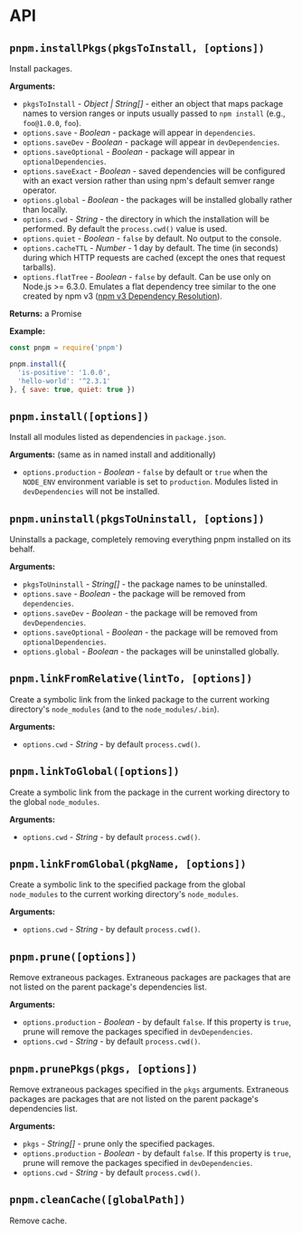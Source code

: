 # API

## `pnpm.installPkgs(pkgsToInstall, [options])`

Install packages.

**Arguments:**

* `pkgsToInstall` - *Object | String[]* - either an object that maps package names to version ranges or inputs usually passed to `npm install` (e.g., `foo@1.0.0`, `foo`).
* `options.save` - *Boolean* - package will appear in `dependencies`.
* `options.saveDev` - *Boolean* - package will appear in `devDependencies`.
* `options.saveOptional` - *Boolean* - package will appear in `optionalDependencies`.
* `options.saveExact` - *Boolean* - saved dependencies will be configured with an exact version rather than using npm's default semver range operator.
* `options.global` - *Boolean* - the packages will be installed globally rather than locally.
* `options.cwd` - *String* - the directory in which the installation will be performed. By default the `process.cwd()` value is used.
* `options.quiet` - *Boolean* - `false` by default. No output to the console.
* `options.cacheTTL` - *Number* - 1 day by default. The time (in seconds) during which HTTP requests are cached (except the ones that request tarballs).
* `options.flatTree` - *Boolean* - `false` by default. Can be use only on Node.js >= 6.3.0. Emulates a flat dependency tree similar to the one created by npm v3 ([npm v3 Dependency Resolution](https://docs.npmjs.com/how-npm-works/npm3)).

**Returns:** a Promise

**Example:**

```js
const pnpm = require('pnpm')

pnpm.install({
  'is-positive': '1.0.0',
  'hello-world': '^2.3.1'
}, { save: true, quiet: true })
```

## `pnpm.install([options])`

Install all modules listed as dependencies in `package.json`.

**Arguments:** (same as in named install and additionally)

* `options.production` - *Boolean* - `false` by default or `true` when the `NODE_ENV` environment variable is set to `production`. Modules listed in `devDependencies` will not be installed.

## `pnpm.uninstall(pkgsToUninstall, [options])`

Uninstalls a package, completely removing everything pnpm installed on its behalf.

**Arguments:**

* `pkgsToUninstall` - *String[]* - the package names to be uninstalled.
* `options.save` - *Boolean* - the package will be removed from `dependencies`.
* `options.saveDev` - *Boolean* - the package will be removed from `devDependencies`.
* `options.saveOptional` - *Boolean* - the package will be removed from `optionalDependencies`.
* `options.global` - *Boolean* - the packages will be uninstalled globally.

## `pnpm.linkFromRelative(lintTo, [options])`

Create a symbolic link from the linked package to the current working directory's `node_modules` (and to the `node_modules/.bin`).

**Arguments:**

* `options.cwd` - *String* - by default `process.cwd()`.

## `pnpm.linkToGlobal([options])`

Create a symbolic link from the package in the current working directory to the global `node_modules`.

**Arguments:**

* `options.cwd` - *String* - by default `process.cwd()`.

## `pnpm.linkFromGlobal(pkgName, [options])`

Create a symbolic link to the specified package from the global `node_modules` to the current working directory's `node_modules`.

**Arguments:**

* `options.cwd` - *String* - by default `process.cwd()`.

## `pnpm.prune([options])`

Remove extraneous packages. Extraneous packages are packages that are not listed on the parent package's dependencies list.

**Arguments:**

* `options.production` - *Boolean* - by default `false`. If this property is `true`, prune will remove the packages specified in `devDependencies`.
* `options.cwd` - *String* - by default `process.cwd()`.

## `pnpm.prunePkgs(pkgs, [options])`

Remove extraneous packages specified in the `pkgs` arguments. Extraneous packages are packages that are not listed on the parent package's dependencies list.

**Arguments:**

* `pkgs` - *String[]* - prune only the specified packages.
* `options.production` - *Boolean* - by default `false`. If this property is `true`, prune will remove the packages specified in `devDependencies`.
* `options.cwd` - *String* - by default `process.cwd()`.

## `pnpm.cleanCache([globalPath])`

Remove cache.
